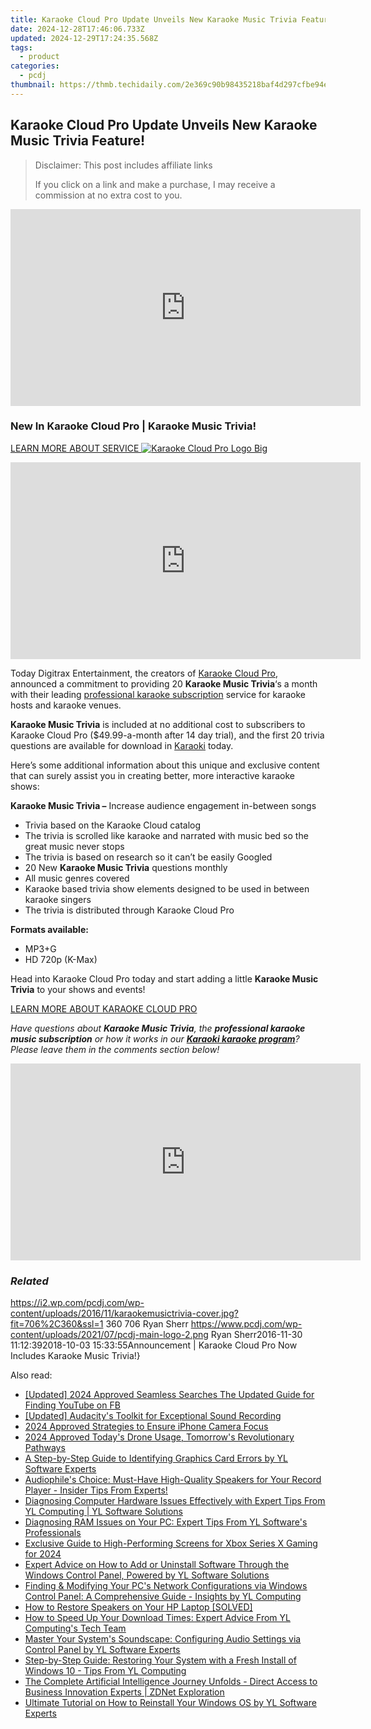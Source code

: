 ```yaml
---
title: Karaoke Cloud Pro Update Unveils New Karaoke Music Trivia Feature!
date: 2024-12-28T17:46:06.733Z
updated: 2024-12-29T17:24:35.568Z
tags:
  - product
categories:
  - pcdj
thumbnail: https://thmb.techidaily.com/2e369c90b98435218baf4d297cfbe94e377c61af5c1d1c6b298751c3dd981af2.jpg
---
```


## Karaoke Cloud Pro Update Unveils New Karaoke Music Trivia Feature!

>  Disclaimer: This post includes affiliate links
>
>  If you click on a link and make a purchase, I may receive a commission at no extra cost to you.
>

<!-- affiliate ads begin -->
<iframe width="560" height="315" src="https://www.youtube.com/embed/B2MlLvGxMwI?si=q_blGjXyJrGtzT8d" title="YouTube video player" frameborder="0" allow="accelerometer; autoplay; clipboard-write; encrypted-media; gyroscope; picture-in-picture; web-share" referrerpolicy="strict-origin-when-cross-origin" allowfullscreen></iframe>
<!-- affiliate ads end -->

### New In Karaoke Cloud Pro | Karaoke Music Trivia!

[LEARN MORE ABOUT SERVICE ![Karaoke Cloud Pro Logo Big](https://i0.wp.com/pcdj.com/wp-content/uploads/2014/06/karaokecloudprologo-big.png?fit=300%2C72&ssl=1 "Karaoke Cloud Pro Logo Big")](https://tools.techidaily.com/pcdj/products/)

<!-- affiliate ads begin -->
<iframe width="560" height="315" src="https://www.youtube.com/embed/2ipTu54inBo?si=gRegjvtVq5gm_PHo" title="YouTube video player" frameborder="0" allow="accelerometer; autoplay; clipboard-write; encrypted-media; gyroscope; picture-in-picture; web-share" referrerpolicy="strict-origin-when-cross-origin" allowfullscreen></iframe>
<!-- affiliate ads end -->

Today Digitrax Entertainment, the creators of [Karaoke Cloud Pro](https://tools.techidaily.com/pcdj/products/), announced a commitment to providing 20 **Karaoke Music Trivia**‘s a month with their leading [professional karaoke subscription](https://tools.techidaily.com/pcdj/products/) service for karaoke hosts and karaoke venues.

**Karaoke Music Trivia** is included at no additional cost to subscribers to Karaoke Cloud Pro ($49.99-a-month after 14 day trial), and the first 20 trivia questions are available for download in [Karaoki](https://tools.techidaily.com/pcdj/products/) today.

Here’s some additional information about this unique and exclusive content that can surely assist you in creating better, more interactive karaoke shows:

**Karaoke Music Trivia –** Increase audience engagement in-between songs

* Trivia based on the Karaoke Cloud catalog
* The trivia is scrolled like karaoke and narrated with music bed so the great music never stops
* The trivia is based on research so it can’t be easily Googled
* 20 New **Karaoke Music Trivia** questions monthly
* All music genres covered
* Karaoke based trivia show elements designed to be used in between karaoke singers
* The trivia is distributed through Karaoke Cloud Pro

**Formats available:**

* MP3+G
* HD 720p (K-Max)

Head into Karaoke Cloud Pro today and start adding a little **Karaoke Music Trivia** to your shows and events!

[LEARN MORE ABOUT KARAOKE CLOUD PRO](https://tools.techidaily.com/pcdj/products/)

_Have questions about **Karaoke Music Trivia**, the **professional karaoke music subscription** or how it works in our **[Karaoki karaoke program](https://tools.techidaily.com/pcdj/products/)**? Please leave them in the comments section below!_

<!-- affiliate ads begin -->
<iframe width="560" height="315" src="https://www.youtube.com/embed/4YCkNXJjC3c?si=9Tn8KiqKGTZi1o7E" title="YouTube video player" frameborder="0" allow="accelerometer; autoplay; clipboard-write; encrypted-media; gyroscope; picture-in-picture; web-share" referrerpolicy="strict-origin-when-cross-origin" allowfullscreen></iframe>
<!-- affiliate ads end -->

### _Related_

https://i2.wp.com/pcdj.com/wp-content/uploads/2016/11/karaokemusictrivia-cover.jpg?fit=706%2C360&ssl=1 360 706 Ryan Sherr https://www.pcdj.com/wp-content/uploads/2021/07/pcdj-main-logo-2.png Ryan Sherr2016-11-30 11:12:392018-10-03 15:33:55Announcement | Karaoke Cloud Pro Now Includes Karaoke Music Trivia!}

<ins class="adsbygoogle"
     style="display:block"
     data-ad-format="autorelaxed"
     data-ad-client="ca-pub-7571918770474297"
     data-ad-slot="1223367746"></ins>

<ins class="adsbygoogle"
     style="display:block"
     data-ad-client="ca-pub-7571918770474297"
     data-ad-slot="8358498916"
     data-ad-format="auto"
     data-full-width-responsive="true"></ins>

<span class="atpl-alsoreadstyle">Also read:</span>
<div><ul>
<li><a href="https://facebook-video-content.techidaily.com/updated-2024-approved-seamless-searches-the-updated-guide-for-finding-youtube-on-fb/"><u>[Updated] 2024 Approved Seamless Searches The Updated Guide for Finding YouTube on FB</u></a></li>
<li><a href="https://extra-hints.techidaily.com/updated-audacitys-toolkit-for-exceptional-sound-recording/"><u>[Updated] Audacity's Toolkit for Exceptional Sound Recording</u></a></li>
<li><a href="https://article-tips.techidaily.com/2024-approved-strategies-to-ensure-iphone-camera-focus/"><u>2024 Approved Strategies to Ensure iPhone Camera Focus</u></a></li>
<li><a href="https://fox-blue.techidaily.com/2024-approved-todays-drone-usage-tomorrows-revolutionary-pathways/"><u>2024 Approved Today's Drone Usage, Tomorrow's Revolutionary Pathways</u></a></li>
<li><a href="https://win-ratings.techidaily.com/a-step-by-step-guide-to-identifying-graphics-card-errors-by-yl-software-experts/"><u>A Step-by-Step Guide to Identifying Graphics Card Errors by YL Software Experts</u></a></li>
<li><a href="https://tech-savvy.techidaily.com/audiophiles-choice-must-have-high-quality-speakers-for-your-record-player-insider-tips-from-experts/"><u>Audiophile's Choice: Must-Have High-Quality Speakers for Your Record Player - Insider Tips From Experts!</u></a></li>
<li><a href="https://discover-fantastic.techidaily.com/diagnosing-computer-hardware-issues-effectively-with-expert-tips-from-yl-computing-yl-software-solutions/"><u>Diagnosing Computer Hardware Issues Effectively with Expert Tips From YL Computing | YL Software Solutions</u></a></li>
<li><a href="https://discover-fantastic.techidaily.com/diagnosing-ram-issues-on-your-pc-expert-tips-from-yl-softwares-professionals/"><u>Diagnosing RAM Issues on Your PC: Expert Tips From YL Software's Professionals</u></a></li>
<li><a href="https://some-techniques.techidaily.com/exclusive-guide-to-high-performing-screens-for-xbox-series-x-gaming-for-2024/"><u>Exclusive Guide to High-Performing Screens for Xbox Series X Gaming for 2024</u></a></li>
<li><a href="https://discover-fantastic.techidaily.com/expert-advice-on-how-to-add-or-uninstall-software-through-the-windows-control-panel-powered-by-yl-software-solutions/"><u>Expert Advice on How to Add or Uninstall Software Through the Windows Control Panel, Powered by YL Software Solutions</u></a></li>
<li><a href="https://discover-fantastic.techidaily.com/finding-and-modifying-your-pcs-network-configurations-via-windows-control-panel-a-comprehensive-guide-insights-by-yl-computing/"><u>Finding & Modifying Your PC's Network Configurations via Windows Control Panel: A Comprehensive Guide - Insights by YL Computing</u></a></li>
<li><a href="https://sound-issues.techidaily.com/how-to-restore-speakers-on-your-hp-laptop-solved/"><u>How to Restore Speakers on Your HP Laptop [SOLVED]</u></a></li>
<li><a href="https://discover-fantastic.techidaily.com/how-to-speed-up-your-download-times-expert-advice-from-yl-computings-tech-team/"><u>How to Speed Up Your Download Times: Expert Advice From YL Computing's Tech Team</u></a></li>
<li><a href="https://discover-fantastic.techidaily.com/master-your-systems-soundscape-configuring-audio-settings-via-control-panel-by-yl-software-experts/"><u>Master Your System's Soundscape: Configuring Audio Settings via Control Panel by YL Software Experts</u></a></li>
<li><a href="https://discover-fantastic.techidaily.com/step-by-step-guide-restoring-your-system-with-a-fresh-install-of-windows-10-tips-from-yl-computing/"><u>Step-by-Step Guide: Restoring Your System with a Fresh Install of Windows 10 - Tips From YL Computing</u></a></li>
<li><a href="https://app-tips.techidaily.com/the-complete-artificial-intelligence-journey-unfolds-direct-access-to-business-innovation-experts-zdnet-exploration/"><u>The Complete Artificial Intelligence Journey Unfolds - Direct Access to Business Innovation Experts | ZDNet Exploration</u></a></li>
<li><a href="https://discover-fantastic.techidaily.com/ultimate-tutorial-on-how-to-reinstall-your-windows-os-by-yl-software-experts/"><u>Ultimate Tutorial on How to Reinstall Your Windows OS by YL Software Experts</u></a></li>
</ul></div>

